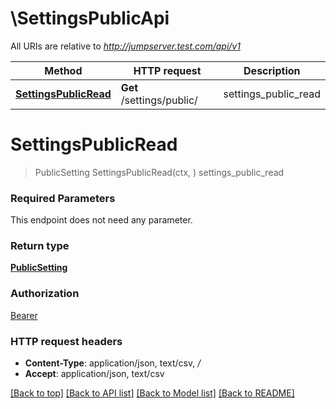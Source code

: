 # \SettingsPublicApi

All URIs are relative to *http://jumpserver.test.com/api/v1*

Method | HTTP request | Description
------------- | ------------- | -------------
[**SettingsPublicRead**](SettingsPublicApi.md#SettingsPublicRead) | **Get** /settings/public/ | settings_public_read


# **SettingsPublicRead**
> PublicSetting SettingsPublicRead(ctx, )
settings_public_read



### Required Parameters
This endpoint does not need any parameter.

### Return type

[**PublicSetting**](PublicSetting.md)

### Authorization

[Bearer](../README.md#Bearer)

### HTTP request headers

 - **Content-Type**: application/json, text/csv, */*
 - **Accept**: application/json, text/csv

[[Back to top]](#) [[Back to API list]](../README.md#documentation-for-api-endpoints) [[Back to Model list]](../README.md#documentation-for-models) [[Back to README]](../README.md)

